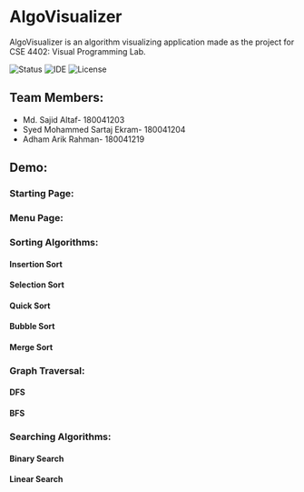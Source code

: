# AlgoVisualizer

AlgoVisualizer is an algorithm visualizing application made as the project for CSE 4402: Visual Programming Lab.

![Status](https://img.shields.io/badge/Status-Complete-brightgreen)
![IDE](https://img.shields.io/badge/IDE-IntelliJ%20IDEA-blue)
![License](https://img.shields.io/badge/license-MIT-orange.svg)


## Team Members:
* Md. Sajid Altaf- 180041203
* Syed Mohammed Sartaj Ekram- 180041204
* Adham Arik Rahman- 180041219


## Demo:

### Starting Page:

### Menu Page:

### Sorting Algorithms:
#### Insertion Sort
#### Selection Sort
#### Quick Sort
#### Bubble Sort
#### Merge Sort

### Graph Traversal:
#### DFS
#### BFS

### Searching Algorithms:
#### Binary Search
#### Linear Search


